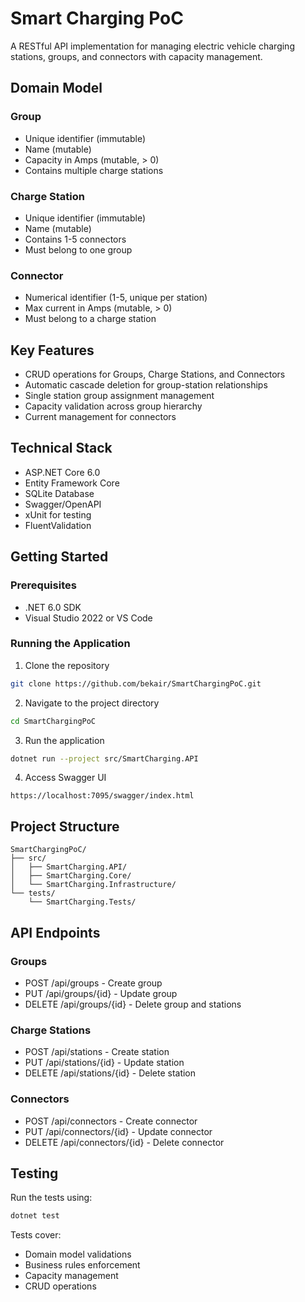 # Smart Charging PoC

A RESTful API implementation for managing electric vehicle charging stations, groups, and connectors with capacity management.

## Domain Model

### Group
- Unique identifier (immutable)
- Name (mutable)
- Capacity in Amps (mutable, > 0)
- Contains multiple charge stations

### Charge Station
- Unique identifier (immutable)
- Name (mutable)
- Contains 1-5 connectors
- Must belong to one group

### Connector
- Numerical identifier (1-5, unique per station)
- Max current in Amps (mutable, > 0)
- Must belong to a charge station

## Key Features

- CRUD operations for Groups, Charge Stations, and Connectors
- Automatic cascade deletion for group-station relationships
- Single station group assignment management
- Capacity validation across group hierarchy
- Current management for connectors

## Technical Stack

- ASP.NET Core 6.0
- Entity Framework Core
- SQLite Database
- Swagger/OpenAPI
- xUnit for testing
- FluentValidation

## Getting Started

### Prerequisites
- .NET 6.0 SDK
- Visual Studio 2022 or VS Code

### Running the Application

1. Clone the repository
```bash
git clone https://github.com/bekair/SmartChargingPoC.git
```

2. Navigate to the project directory
```bash
cd SmartChargingPoC
```

3. Run the application
```bash
dotnet run --project src/SmartCharging.API
```

4. Access Swagger UI
```
https://localhost:7095/swagger/index.html
```

## Project Structure
```
SmartChargingPoC/
├── src/
│   ├── SmartCharging.API/
│   ├── SmartCharging.Core/
│   └── SmartCharging.Infrastructure/
└── tests/
    └── SmartCharging.Tests/
```

## API Endpoints

### Groups
- POST /api/groups - Create group
- PUT /api/groups/{id} - Update group
- DELETE /api/groups/{id} - Delete group and stations

### Charge Stations
- POST /api/stations - Create station
- PUT /api/stations/{id} - Update station
- DELETE /api/stations/{id} - Delete station

### Connectors
- POST /api/connectors - Create connector
- PUT /api/connectors/{id} - Update connector
- DELETE /api/connectors/{id} - Delete connector

## Testing

Run the tests using:
```bash
dotnet test
```

Tests cover:
- Domain model validations
- Business rules enforcement
- Capacity management
- CRUD operations
